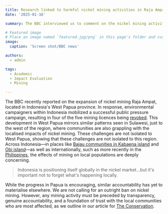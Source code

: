 ```yaml
---
title: Research linked to harmful nickel mining activities in Raja Ampat, Indonesia
date: '2025-01-16'

summary: The BBC interviewed us to comment on the nickel mining activities occurring in the biodiverse region in Rapa Ampat, Indonesia

# Featured image
# Place an image named `featured.jpg/png` in this page's folder and customize its options here.
image:
  caption: 'Screen shot/BBC news'

authors:
  - admin

tags:
  - Academic
  - Impact Evaluation
  - Mining

---
```

The BBC recently reported on the expansion of nickel mining Raja Ampat, located in Indonesia's West Papua province. 
In response, environmental campaigners within Indonesia mobilized a successful public pressure campaign, resulting in four of the five mining licences being [revoked](https://globalwitness.org/en/campaigns/transition-minerals/indonesias-amazon-of-the-seas-threatened-by-ev-nickel-rush/). This development in West Papua mirrors similar patterns seen in Sulawesi, just to the west of the region, where communities are also grappling with the localised impacts of nickel mining. These challenges are not isolated to West Papua, showing that these challenges are not isolated to this region. 
Across Indonesia—in places like [Bajau communities in Kabaena island](https://www.bbc.co.uk/news/world-asia-66131451) and [Obi island](https://thegeckoproject.org/articles/clean-cars-poisoned-water/)—as well as internationally, such as more recently in the [Philippines](https://www.newmandala.org/extracting-value-losing-ground-the-critical-minerals-boom-in-palawan/), the effects of mining on local populations are deeply concerning.

> Indonesia is positioning itself globally in the nickel market...but it's important not to forget what's happening locally.

While the progress in Papua is encouraging, similar accountability has yet to materialise elsewhere. We are not calling for an outright ban on nickel mining. However, any mining activity must be preceded by transparency, genuine accountability, and a foundation of trust with the local communities who are most affected, as we outline in our article for [The Conservation](https://theconversation.com/weighing-the-green-cost-how-nickel-mining-in-indonesia-impacts-forests-and-local-communities-246259).
